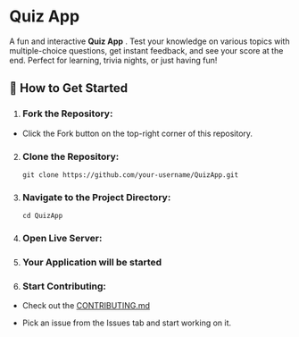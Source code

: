 # Quiz App

A fun and interactive **Quiz App** . Test your knowledge on various topics with multiple-choice questions, get instant feedback, and see your score at the end. Perfect for learning, trivia nights, or just having fun!



## 🚀 How to Get Started

1. ### Fork the Repository:

  - Click the Fork button on the top-right corner of this repository.

2. ###  Clone the Repository:

      `git clone https://github.com/your-username/QuizApp.git`
   

4. ### Navigate to the Project Directory:

       cd QuizApp
       

6. ### Open Live Server:

   

7. ### Your Application will be started


8. ### Start Contributing:

 - Check out the [CONTRIBUTING.md](https://github.com/programming-club-knit/QuizApp/blob/main/CONTRIBUTING.md)

 - Pick an issue from the Issues tab and start working on it.
